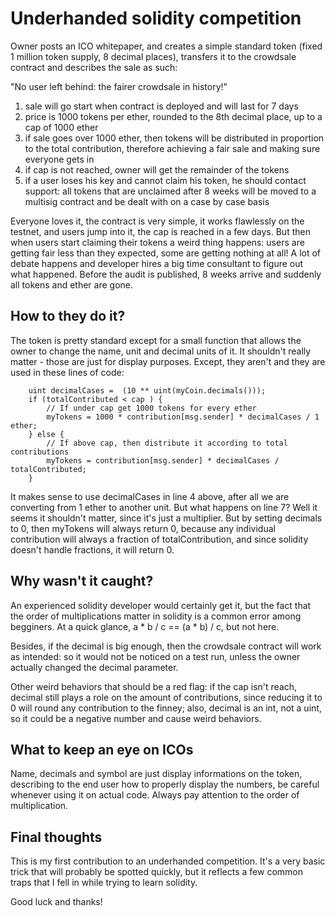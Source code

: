 Underhanded solidity competition
================================

Owner posts an ICO whitepaper, and creates a simple standard token (fixed 1 million token supply, 8 decimal places), transfers it to the crowdsale contract and describes the sale as such:

"No user left behind: the fairer crowdsale in history!"

1) sale will go start when contract is deployed and will last for 7 days
2) price is 1000 tokens per ether, rounded to the 8th decimal place, up to a cap of 1000 ether
3) if sale goes over 1000 ether, then tokens will be distributed in proportion to the total contribution, therefore achieving a fair sale and making sure everyone gets in
4) if cap is not reached, owner will get the remainder of the tokens
5) if a user loses his key and cannot claim his token, he should contact support: all tokens that are unclaimed after 8 weeks will be moved to a multisig contract and be dealt with on a case by case basis


Everyone loves it, the contract is very simple, it works flawlessly on the testnet, and users jump into it, the cap is reached in a few days. But then when users start claiming their tokens a weird thing happens: users are getting fair less than they expected, some are getting nothing at all! A lot of debate happens and developer hires a big time consultant to figure out what happened. Before the audit is published, 8 weeks arrive and suddenly all tokens and ether are gone. 

How to they do it?
------------------

The token is pretty standard except for a small function that allows the owner to change the name, unit and decimal units of it. It shouldn't really matter - those are just for display purposes. Except, they aren't and they are used in these lines of code:

        uint decimalCases =  (10 ** uint(myCoin.decimals()));
        if (totalContributed < cap ) {
            // If under cap get 1000 tokens for every ether
            myTokens = 1000 * contribution[msg.sender] * decimalCases / 1 ether;
        } else {
            // If above cap, then distribute it according to total contributions
            myTokens = contribution[msg.sender] * decimalCases / totalContributed;
        }

It makes sense to use decimalCases in line 4 above, after all we are converting from 1 ether to another unit. But what happens on line 7? Well it seems it shouldn't matter, since it's just a multiplier. But by setting decimals to 0, then myTokens will always return 0, because any individual contribution will always a fraction of totalContribution, and since solidity doesn't handle fractions, it will return 0.


Why wasn't it caught?
---------------------

An experienced solidity developer would certainly get it, but the fact that the order of multiplications matter in solidity is a common error among begginers. At a quick glance, a * b / c == (a * b) / c, but not here. 

Besides, if the decimal is big enough, then the crowdsale contract will work as intended: so it would not be noticed on a test run, unless the owner actually changed the decimal parameter.

Other weird behaviors that should be a red flag: if the cap isn't reach, decimal still plays a role on the amount of contributions, since reducing it to 0 will round any contribution to the finney; also, decimal is an int, not a uint, so it could be a negative number and cause weird behaviors.


What to keep an eye on ICOs
---------------------------

Name, decimals and symbol are just display informations on the token, describing to the end user how to properly display the numbers, be careful whenever using it on actual code. Always pay attention to the order of multiplication.


Final thoughts
--------------

This is my first contribution to an underhanded competition. It's a very basic trick that will probably be spotted quickly, but it reflects a few common traps that I fell in while trying to learn solidity.

Good luck and thanks!

 













